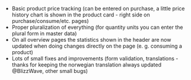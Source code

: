 - Basic product price tracking (can be entered on purchase, a little price history chart is shown in the product card - right side on purchase/consume/etc. pages)
- Proper pluralization of everything (for quantity units you can enter the plural form in master data)
- On all overview pages the statistics shown in the header are now updated when doing changes directly on the page (e. g. consuming a product)
- Lots of small fixes and improvements (form validation, translations - thanks for keeping the norwegian translation always updated @BlizzWave, other small bugs)
